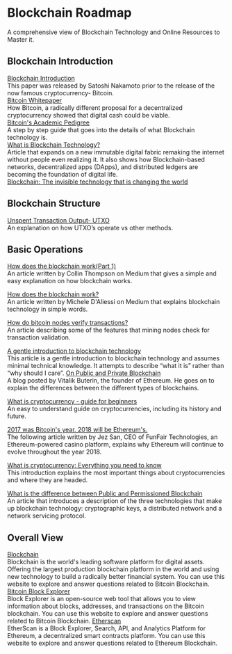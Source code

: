 # Blockchain Roadmap
A comprehensive view of Blockchain Technology and Online Resources to Master it.
## Blockchain Introduction
[Blockchain Introduction](https://www.ibm.com/in-en/topics/what-is-blockchain)   
This paper was released by Satoshi Nakamoto prior to the release of the now famous cryptocurrency- Bitcoin.   
[Bitcoin Whitepaper](https://bitcoin.org/bitcoin.pdf)    
How Bitcoin, a radically different proposal for a decentralized cryptocurrency showed that digital cash could be viable.    
[Bitcoin's Academic Pedigree](https://queue.acm.org/detail.cfm?id=3136559)     
A step by step guide that goes into the details of what Blockchain technology is.    
[What is Blockchain Technology?](https://blockgeeks.com/guides/what-is-blockchain-technology/)    
Article that expands on a new immutable digital fabric remaking the internet without people even realizing it. It also shows how Blockchain-based networks, decentralized apps (DApps), and distributed ledgers are becoming the foundation of digital life.    
[Blockchain: The invisible technology that is changing the world](https://www.pcmag.com/news/blockchain-the-invisible-technology-thats-changing-the-world)   

## Blockchain Structure
[Unspent Transaction Output- UTXO](https://smithandcrown.com/glossary/unspent-transaction-outputs-utxo/)  
An explanation on how UTXO’s operate vs other methods.

## Basic Operations
[How does the blockchain work(Part 1)](https://medium.com/blockchain-review/how-does-the-blockchain-work-for-dummies-explained-simply-9f94d386e093)  
An article written by Collin Thompson on Medium that gives a simple and easy explanation on how blockchain works.

[How does the blockchain work?](https://onezero.medium.com/how-does-the-blockchain-work-98c8cd01d2ae)  
An article written by Michele D'Aliessi on Medium that explains blockchain technology in simple words.

[How do bitcoin nodes verify transactions?](https://smartereum.com/8970/how-do-bitcoin-nodes-verify-transactions/)  
An article describing some of the features that mining nodes check for transaction validation.

[A gentle introduction to blockchain technology](https://bitsonblocks.net/2015/09/09/gentle-introduction-blockchain-technology/)  
This article is a gentle introduction to blockchain technology and assumes minimal technical knowledge. It attempts to describe “what it is” rather than “why should I care”.
[On Public and Private Blockchain](https://blog.ethereum.org/2015/08/07/on-public-and-private-blockchains/)  
A blog posted by Vitalik Buterin, the founder of Ethereum. He goes on to explain the differences between the different types of blockchains.

[What is cryptocurrency - guide for beginners](https://cointelegraph.com/blockchain-for-beginners/what-is-a-cryptocurrency-a-beginners-guide-to-digital-money#accept-as-payment-for-business)  
An easy to understand guide on cryptocurrencies, including its history and future.

[2017 was Bitcoin's year. 2018 will be Ethereum's.](https://www.coindesk.com/markets/2017/12/27/2017-was-bitcoins-year-2018-will-be-ethereums/)  
The following article written by Jez San, CEO of FunFair Technologies, an Ethereum-powered casino platform, explains why Ethereum will continue to evolve throughout the year 2018.

[What is cryptocurrency: Everything you need to know](https://blockgeeks.com/guides/what-is-cryptocurrency/)  
This introduction explains the most important things about cryptocurrencies and where they are headed.

[What is the difference between Public and Permissioned Blockchain](https://www.coindesk.com/learn/how-does-blockchain-technology-work/)  
An article that introduces a description of the three technologies that make up blockchain technology: cryptographic keys, a distributed network and a network servicing protocol.

## Overall View
[Blockchain](https://www.blockchain.com/explorer)  
Blockchain is the world's leading software platform for digital assets. Offering the largest production blockchain platform in the world and using new technology to build a radically better financial system. You can use this website to explore and answer questions related to Bitcoin Blockchain.
[Bitcoin Block Explorer](https://blockexplorer.com/)  
Block Explorer is an open-source web tool that allows you to view information about blocks, addresses, and transactions on the Bitcoin blockchain. You can use this website to explore and answer questions related to Bitcoin Blockchain.
[Etherscan](https://etherscan.io/)  
EtherScan is a Block Explorer, Search, API, and Analytics Platform for Ethereum, a decentralized smart contracts platform. You can use this website to explore and answer questions related to Ethereum Blockchain.
